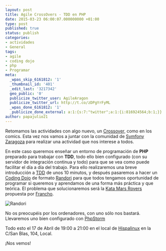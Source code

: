 ```yaml
---
layout: post
title: Agile CrossOvers - TDD en PHP
date: 2015-03-23 06:00:07.000000000 +01:00
type: post
published: true
status: publish
categories:
- actividades
- General
tags:
- agile
- coding dojo
- php
- Programar
meta:
  _wpas_skip_6161812: '1'
  _thumbnail_id: '401'
  _edit_last: '3217342'
  geo_public: '0'
  publicize_twitter_user: AgileAragon
  publicize_twitter_url: http://t.co/zDPgYrFyML
  _wpas_done_6161812: '1'
  _publicize_done_external: a:1:{s:7:"twitter";a:1:{i:816924564;b:1;}}
author: papajulio21
---
```

Retomamos las actividades con algo nuevo, un
[Crossover,](http://es.wikipedia.org/wiki/Crossover_ficcional) como en
los comics. Esta vez nos vamos a juntar con la comunidad de [Symfony
Zaragoza](https://groups.google.com/forum/#!forum/symfony-zaragoza) para
realizar una actividad que nos interese a todos.

En este caso queremos enseñar un entorno de programación de **PHP**
preparado para trabajar con **TDD**, todo ello bien configurado (con su
servidor de integración continua y todo) para que se vea como puede
facilitar el día a día del trabajo. Para ello realizaremos una breve
introducción a
[TDD](http://es.wikipedia.org/wiki/Desarrollo_guiado_por_pruebas) de
unos 10 minutos, y después pasaremos a hacer un [Coding
Dojo](http://www.genbetadev.com/metodologias-de-programacion/que-es-un-coding-dojo)
de formato [Randori](http://www.stefanhendriks.com/2012/09/20/a-randori-with-corey-haines/)
para que todos tengamos oportunidad de programar si queremos y
aprendamos de una forma más práctica y que teórica. El problema que
solucionaremos será la [Kata Mars
Rovers](https://technologyconversations.com/2014/10/17/java-tutorial-through-katas-mars-rover/ "Kata Mars Rovers")
propuesta por [Francho](http://francho.org/ "Francho").

![Randori]({{site.baseurl}}/img/posts/randori.jpg "Randori format")

No os preocupéis por los ordenadores, con uno sólo nos bastará.
Llevaremos uno bien configurado con
[PhpStorm](https://www.jetbrains.com/phpstorm/)

Todo esto el 17 de Abril de 19:00 a 21:00 en el local de
[Hispalinux](http://hispalinux.es/node/670) en la C/San Blas, 104,
Local.

¡Nos vemos!

